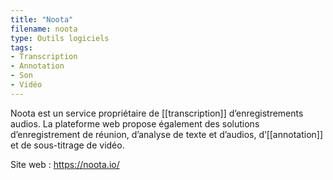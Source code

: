 ```yaml
---
title: "Noota"
filename: noota
type: Outils logiciels
tags:
- Transcription
- Annotation
- Son
- Vidéo
---
```


Noota est un service propriétaire de [[transcription]] d’enregistrements audios. La plateforme web propose également des solutions d’enregistrement de réunion, d’analyse de texte et d’audios, d’[[annotation]] et de sous-titrage de vidéo.

Site web : <https://noota.io/>

